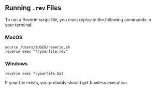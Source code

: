 ## Running `.rev` Files
To run a Reverie script file, you must replicate the following commands in your terminal.
### MacOS
```shell
source /Users/$USER/reverie.sh
reverie exec "*/yourfile.rev"
```
### Windows
```batch
reverie exec *\yourfile.bat
```
If your file exists, you probably should get flawless execution.

